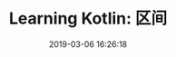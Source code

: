 ---
title: 'Learning Kotlin: 区间'
date: 2019-03-06 16:26:18
updated: 2019-03-06 16:26:18
tags: kotlin
categories: Kotlin
permalink: learning-kotlin-ranges.html
---